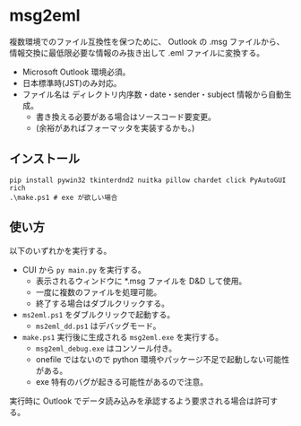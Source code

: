 # msg2eml

複数環境でのファイル互換性を保つために、
Outlook の .msg ファイルから、
情報交換に最低限必要な情報のみ抜き出して .eml ファイルに変換する。

* Microsoft Outlook 環境必須。
* 日本標準時(JST)のみ対応。
* ファイル名は ディレクトリ内序数・date・sender・subject 情報から自動生成。
  * 書き換える必要がある場合はソースコード要変更。
  * (余裕があればフォーマッタを実装するかも。)

## インストール

```
pip install pywin32 tkinterdnd2 nuitka pillow chardet click PyAutoGUI rich
.\make.ps1 # exe が欲しい場合
```

## 使い方

以下のいずれかを実行する。

* CUI から `py main.py` を実行する。
  * 表示されるウィンドウに *.msg ファイルを D&D して使用。
  * 一度に複数のファイルを処理可能。
  * 終了する場合はダブルクリックする。
* `ms2eml.ps1` をダブルクリックで起動する。
  * `ms2eml_dd.ps1` はデバッグモード。
* `make.ps1` 実行後に生成される `msg2eml.exe` を実行する。
  * `msg2eml_debug.exe` はコンソール付き。
  * onefile ではないので python 環境やパッケージ不足で起動しない可能性がある。
  * exe 特有のバグが起きる可能性があるので注意。

実行時に Outlook でデータ読み込みを承認するよう要求される場合は許可する。
